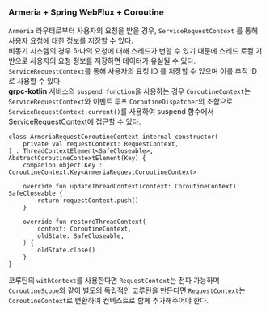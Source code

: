 ### Armeria + Spring WebFlux + Coroutine
`Armeria` 라우터로부터 사용자의 요청을 받을 경우, `ServiceRequestContext` 를 통해 사용자 요청에 대한 정보를 저장할 수 있다.  
비동기 시스템의 경우 하나의 요청에 대해 스레드가 변할 수 있기 때문에 스레드 로컬 기반으로 사용자의 요청 정보를 저장하면 데이터가 유실될 수 있다.  
`ServiceRequestContext`를 통해 사용자의 요청 ID 를 저장할 수 있으며 이를 추적 ID로 사용할 수 있다.  
**grpc-kotlin** 서비스의 `suspend function`을 사용하는 경우 `CoroutineContext`는 `ServiceRequestContext`와 이벤트 루프 `CoroutineDispatcher`의 조합으로 `ServiceRequestContext.current()`를 사용하여 suspend 함수에서 ServiceRequestContext에 접근할 수 있다.
```
class ArmeriaRequestCoroutineContext internal constructor(
    private val requestContext: RequestContext,
) : ThreadContextElement<SafeCloseable>, AbstractCoroutineContextElement(Key) {
    companion object Key : CoroutineContext.Key<ArmeriaRequestCoroutineContext>

    override fun updateThreadContext(context: CoroutineContext): SafeCloseable {
        return requestContext.push()
    }

    override fun restoreThreadContext(
        context: CoroutineContext,
        oldState: SafeCloseable,
    ) {
        oldState.close()
    }
}
```
코루틴의 `withContext`를 사용한다면 `RequestContext`는 전파 가능하며 `CoroutineScope`와 같이 별도의 독립적인 코루틴을 만든다면 `RequestContext`는 `CoroutineContext`로 변환하여 컨텍스트로 함께 추가해주어야 한다.
